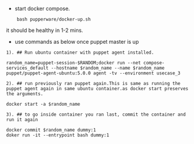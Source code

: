 
- start docker compose.
```
    bash pupperware/docker-up.sh
```
it should be healthy in 1-2 mins.

- use commands as below once puppet master is up
```
1). ## Run ubuntu container with puppet agent installed.

random_name=puppet-session-$RANDOM;docker run --net compose-services_default --hostname $random_name --name $random_name puppet/puppet-agent-ubuntu:5.0.0 agent -tv --environment usecase_3

2). ## run previously ran puppet again.This is same as running the puppet agent again in same ubuntu container.as docker start preserves the arguments.

docker start -a $random_name

3). ## to go inside container you ran last, commit the container and run it again

docker commit $random_name dummy:1
doker run -it --entrypoint bash dummy:1


```